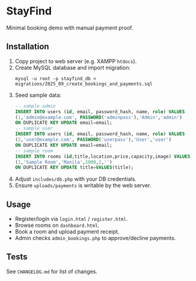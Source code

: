 # StayFind

Minimal booking demo with manual payment proof.

## Installation
1. Copy project to web server (e.g. XAMPP `htdocs`).
2. Create MySQL database and import migration:
   ```
   mysql -u root -p stayfind_db < migrations/2025_09_create_bookings_and_payments.sql
   ```
3. Seed sample data:
   ```sql
   -- sample admin
   INSERT INTO users (id, email, password_hash, name, role) VALUES
   (1,'admin@example.com', PASSWORD('adminpass'),'Admin','admin')
   ON DUPLICATE KEY UPDATE email=email;
   -- sample user
   INSERT INTO users (id, email, password_hash, name, role) VALUES
   (2,'user@example.com', PASSWORD('userpass'),'User','user')
   ON DUPLICATE KEY UPDATE email=email;
   -- sample room
   INSERT INTO rooms (id,title,location,price,capacity,image) VALUES
   (1,'Sample Room','Manila',1000,2,'')
   ON DUPLICATE KEY UPDATE title=VALUES(title);
   ```
4. Adjust `includes/db.php` with your DB credentials.
5. Ensure `uploads/payments` is writable by the web server.

## Usage
- Register/login via `login.html` / `register.html`.
- Browse rooms on `dashboard.html`.
- Book a room and upload payment receipt.
- Admin checks `admin_bookings.php` to approve/decline payments.

## Tests
See `CHANGELOG.md` for list of changes.
